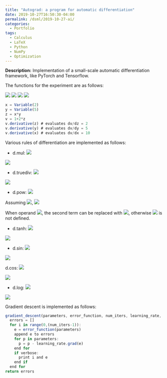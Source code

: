 ```yaml
---
title: "Autograd: a program for automatic differentiation"
date: 2019-10-27T16:50:30-04:00
permalink: /dsml/2019-10-27-ai/
categories:
  - Portfolio
tags:
  - Calculus
  - LaTeX
  - Python
  - NumPy
  - Optimization
---
```

**Description:** Implementation of a small-scale automatic differentiation framework, like PyTorch and Tensorflow.

The functions for the experiment are as follows:

<img src="https://latex.codecogs.com/gif.latex?x=2"/>

<img src="https://latex.codecogs.com/gif.latex?y=5"/>

<img src="https://latex.codecogs.com/gif.latex?z=x*y"/>

<img src="https://latex.codecogs.com/gif.latex?v=1+2*z"/>

```javascript
x = Variable(2)
y = Variable(5)
z = x*y
v = 1+2*z
v.derivative(z) # evaluates dv/dz = 2
v.derivative(y) # evaluates dv/dy = 5
v.derivative(x) # evaluates dv/dx = 10
```
Various rules of differentiation are implemented as follows:

- d.mul: <img src="https://latex.codecogs.com/gif.latex?z=y_{1}.y_{2}"/>

<img src="https://latex.codecogs.com/gif.latex?\frac{dz}{dx}=(\frac{dy_{1}}{dx}).y_{2}+y_{1}.(\frac{dy_{2}}{dx})"/>

- d.truediv: <img src="https://latex.codecogs.com/gif.latex?z=\frac{y_{1}}{y_{2}}"/>

<img src="https://latex.codecogs.com/gif.latex?\frac{dz}{dx}=\frac{(\frac{dy_{1}}{dx}).y_{2}-y_{1}.(\frac{dy_{2}}{dx})}{(y_{2})^2}"/>

- d.pow: <img src="https://latex.codecogs.com/gif.latex?z=(y_{1})^{y_{2}}"/>

Assuming <img src="https://latex.codecogs.com/gif.latex?y_{1}>0"/>, <img src="https://latex.codecogs.com/gif.latex?\frac{dz}{dx}=y_{2}.(y_{1})^{y_{2}-1}.(\frac{dy_{1}}{dx})+(y_{1})^{y_{2}}.\ln{y_{1}}.(\frac{dy_{2}}{dx})"/>

When operand <img src="https://latex.codecogs.com/gif.latex?y_{1}\leq0"/>, the second term can be replaced with <img src="https://latex.codecogs.com/gif.latex?0"/>, otherwise <img src="https://latex.codecogs.com/gif.latex?\ln{y_{1}}"/> is not defined.

- d.tanh: <img src="https://latex.codecogs.com/gif.latex?z=\tanh({y_{1}})"/>

<img src="https://latex.codecogs.com/gif.latex?\frac{dz}{dx}=(1-(\tanh({y_{1}}))^{2}).(\frac{dy_{1}}{dx})"/>

- d.sin: <img src="https://latex.codecogs.com/gif.latex?z=\sin({y_{1}})"/>

<img src="https://latex.codecogs.com/gif.latex?\frac{dz}{dx}=\cos({y_{1}}).(\frac{dy_{1}}{dx})"/>

d.cos: <img src="https://latex.codecogs.com/gif.latex?z=\cos({y_{1}})"/>

<img src="https://latex.codecogs.com/gif.latex?\frac{dz}{dx}=-\sin({y_{1}}).(\frac{dy_{1}}{dx})"/>

- d.log: <img src="https://latex.codecogs.com/gif.latex?z=\log({y_{1}})"/>

<img src="https://latex.codecogs.com/gif.latex?\frac{dz}{dx}=\frac{1}{y_{1}}.(\frac{dy_{1}}{dx})"/>

Gradient descent is implemented as follows:

```javascript
gradient_descent(parameters, error_function, num_iters, learning_rate, verbose):
  errors = []
  for i in range(0,(num_iters-1)):
    e = error_function(parameters)
    append e to errors
    for p in parameters:
      p = p - learning_rate.grad(e)
    end for
    if verbose:
      print i and e
    end if
  end for
return errors
```
